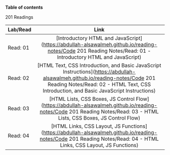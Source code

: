 
**Table of contents** 

201 Readings 

| Lab/Read        | Link       |
| ------------- |:-------------:|
| Read: 01      | [Introductory HTML and JavaScript](https://abdullah-alsawalmeh.github.io/reading-notes/Code 201 Reading Notes/Read: 01 - Introductory HTML and JavaScript)| 
| Read: 02      | [HTML Text, CSS Introduction, and Basic JavaScript Instructions](https://abdullah-alsawalmeh.github.io/reading-notes/Code 201 Reading Notes/Read: 02 - HTML Text, CSS Introduction, and Basic JavaScript Instructions)| 
| Read: 03      | [HTML Lists, CSS Boxes, JS Control Flow](https://abdullah-alsawalmeh.github.io/reading-notes/Code 201 Reading Notes/Read: 03 - HTML Lists, CSS Boxes, JS Control Flow)| 
| Read: 04      | [HTML Links, CSS Layout, JS Functions](https://abdullah-alsawalmeh.github.io/reading-notes/Code 201 Reading Notes/Read: 04 - HTML Links, CSS Layout, JS Functions)| 











